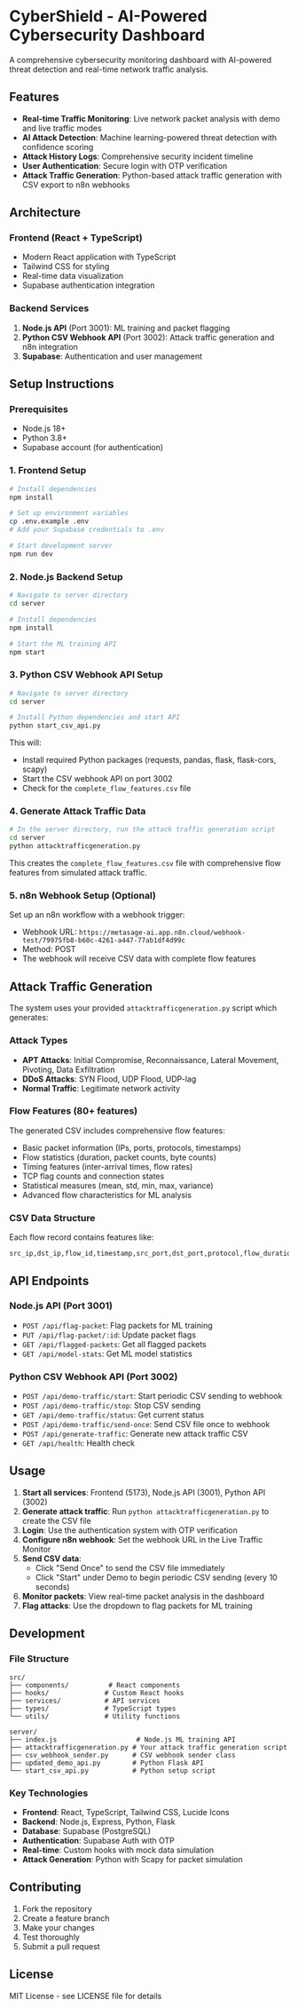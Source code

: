 # CyberShield - AI-Powered Cybersecurity Dashboard

A comprehensive cybersecurity monitoring dashboard with AI-powered threat detection and real-time network traffic analysis.

## Features

- **Real-time Traffic Monitoring**: Live network packet analysis with demo and live traffic modes
- **AI Attack Detection**: Machine learning-powered threat detection with confidence scoring
- **Attack History Logs**: Comprehensive security incident timeline
- **User Authentication**: Secure login with OTP verification
- **Attack Traffic Generation**: Python-based attack traffic generation with CSV export to n8n webhooks

## Architecture

### Frontend (React + TypeScript)
- Modern React application with TypeScript
- Tailwind CSS for styling
- Real-time data visualization
- Supabase authentication integration

### Backend Services
1. **Node.js API** (Port 3001): ML training and packet flagging
2. **Python CSV Webhook API** (Port 3002): Attack traffic generation and n8n integration
3. **Supabase**: Authentication and user management

## Setup Instructions

### Prerequisites
- Node.js 18+ 
- Python 3.8+
- Supabase account (for authentication)

### 1. Frontend Setup
```bash
# Install dependencies
npm install

# Set up environment variables
cp .env.example .env
# Add your Supabase credentials to .env

# Start development server
npm run dev
```

### 2. Node.js Backend Setup
```bash
# Navigate to server directory
cd server

# Install dependencies
npm install

# Start the ML training API
npm start
```

### 3. Python CSV Webhook API Setup
```bash
# Navigate to server directory
cd server

# Install Python dependencies and start API
python start_csv_api.py
```

This will:
- Install required Python packages (requests, pandas, flask, flask-cors, scapy)
- Start the CSV webhook API on port 3002
- Check for the `complete_flow_features.csv` file

### 4. Generate Attack Traffic Data
```bash
# In the server directory, run the attack traffic generation script
cd server
python attacktrafficgeneration.py
```

This creates the `complete_flow_features.csv` file with comprehensive flow features from simulated attack traffic.

### 5. n8n Webhook Setup (Optional)
Set up an n8n workflow with a webhook trigger:
- Webhook URL: `https://metasage-ai.app.n8n.cloud/webhook-test/79975fb8-b60c-4261-a447-77ab1df4d99c`
- Method: POST
- The webhook will receive CSV data with complete flow features

## Attack Traffic Generation

The system uses your provided `attacktrafficgeneration.py` script which generates:

### Attack Types
- **APT Attacks**: Initial Compromise, Reconnaissance, Lateral Movement, Pivoting, Data Exfiltration
- **DDoS Attacks**: SYN Flood, UDP Flood, UDP-lag
- **Normal Traffic**: Legitimate network activity

### Flow Features (80+ features)
The generated CSV includes comprehensive flow features:
- Basic packet information (IPs, ports, protocols, timestamps)
- Flow statistics (duration, packet counts, byte counts)
- Timing features (inter-arrival times, flow rates)
- TCP flag counts and connection states
- Statistical measures (mean, std, min, max, variance)
- Advanced flow characteristics for ML analysis

### CSV Data Structure
Each flow record contains features like:
```csv
src_ip,dst_ip,flow_id,timestamp,src_port,dst_port,protocol,flow_duration,tot_fwd_pkts,tot_bwd_pkts,totlen_fwd_pkts,totlen_bwd_pkts,fwd_pkt_len_max,fwd_pkt_len_min,fwd_pkt_len_mean,fwd_pkt_len_std,bwd_pkt_len_max,bwd_pkt_len_min,bwd_pkt_len_mean,bwd_pkt_len_std,flow_byts_s,flow_pkts_s,fwd_psh_flags,bwd_psh_flags,fwd_urg_flags,bwd_urg_flags,fin_flag_cnt,syn_flag_cnt,rst_flag_cnt,psh_flag_cnt,ack_flag_cnt,urg_flag_cnt,pkt_len_min,pkt_len_max,pkt_len_mean,pkt_len_std,pkt_len_var,pkt_size_avg,down_up_ratio,flow_iat_mean,flow_iat_std,flow_iat_max,flow_iat_min,fwd_iat_tot,fwd_iat_mean,fwd_iat_std,fwd_iat_max,fwd_iat_min,bwd_iat_tot,bwd_iat_mean,bwd_iat_std,bwd_iat_max,bwd_iat_min,fwd_header_len,bwd_header_len,fwd_pkts_s,bwd_pkts_s,fwd_seg_size_avg,bwd_seg_size_avg,fwd_seg_size_min,init_fwd_win_byts,init_bwd_win_byts,fwd_byts_b_avg,fwd_pkts_b_avg,fwd_blk_rate_avg,bwd_byts_b_avg,bwd_pkts_b_avg,bwd_blk_rate_avg,subflow_fwd_pkts,subflow_fwd_byts,subflow_bwd_pkts,subflow_bwd_byts,fwd_act_data_pkts,cwe_flag_count,ece_flag_cnt,active_mean,active_std,active_max,active_min,idle_mean,idle_std,idle_max,idle_min
```

## API Endpoints

### Node.js API (Port 3001)
- `POST /api/flag-packet`: Flag packets for ML training
- `PUT /api/flag-packet/:id`: Update packet flags
- `GET /api/flagged-packets`: Get all flagged packets
- `GET /api/model-stats`: Get ML model statistics

### Python CSV Webhook API (Port 3002)
- `POST /api/demo-traffic/start`: Start periodic CSV sending to webhook
- `POST /api/demo-traffic/stop`: Stop CSV sending
- `GET /api/demo-traffic/status`: Get current status
- `POST /api/demo-traffic/send-once`: Send CSV file once to webhook
- `POST /api/generate-traffic`: Generate new attack traffic CSV
- `GET /api/health`: Health check

## Usage

1. **Start all services**: Frontend (5173), Node.js API (3001), Python API (3002)
2. **Generate attack traffic**: Run `python attacktrafficgeneration.py` to create the CSV file
3. **Login**: Use the authentication system with OTP verification
4. **Configure n8n webhook**: Set the webhook URL in the Live Traffic Monitor
5. **Send CSV data**: 
   - Click "Send Once" to send the CSV file immediately
   - Click "Start" under Demo to begin periodic CSV sending (every 10 seconds)
6. **Monitor packets**: View real-time packet analysis in the dashboard
7. **Flag attacks**: Use the dropdown to flag packets for ML training

## Development

### File Structure
```
src/
├── components/          # React components
├── hooks/              # Custom React hooks
├── services/           # API services
├── types/              # TypeScript types
└── utils/              # Utility functions

server/
├── index.js                    # Node.js ML training API
├── attacktrafficgeneration.py # Your attack traffic generation script
├── csv_webhook_sender.py      # CSV webhook sender class
├── updated_demo_api.py        # Python Flask API
└── start_csv_api.py           # Python setup script
```

### Key Technologies
- **Frontend**: React, TypeScript, Tailwind CSS, Lucide Icons
- **Backend**: Node.js, Express, Python, Flask
- **Database**: Supabase (PostgreSQL)
- **Authentication**: Supabase Auth with OTP
- **Real-time**: Custom hooks with mock data simulation
- **Attack Generation**: Python with Scapy for packet simulation

## Contributing

1. Fork the repository
2. Create a feature branch
3. Make your changes
4. Test thoroughly
5. Submit a pull request

## License

MIT License - see LICENSE file for details